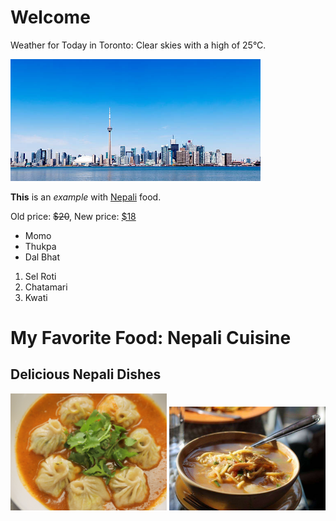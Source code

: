 <!-- 1. Heading for Weather Forecast -->
<h1>Welcome</h1>
<!-- <p>HTML inline tags</p> -->

<!-- 2. Weather Forecast for Toronto -->
<p>Weather for Today in Toronto: Clear skies with a high of 25°C.</p>

<!-- 3. Image for Today's Toronto Weather -->
<img src="toronto-clear.jpg" alt="Clear Skies in Toronto" width="400">

<!-- 4. HTML Comments for Logical Divisions -->
<!-- Welcome Heading -->
<!-- Weather Forecast -->
<!-- Toronto Weather Image -->

<!-- 5. Example of Inline Formatting Tags -->
<p><b>This</b> is an <i>example</i> with <ins>Nepali</ins> food.</p>

<!-- 6. Example of <del> and <ins> Formatting Tags -->
<p>Old price: <del>$20</del>, New price: <ins>$18</ins></p>

<!-- 7. Lists -->
<!-- Unordered List -->
<ul>
  <li>Momo</li>
  <li>Thukpa</li>
  <li>Dal Bhat</li>
</ul>

<!-- Ordered List -->
<ol>
  <li>Sel Roti</li>
  <li>Chatamari</li>
  <li>Kwati</li>
</ol>

<!-- 8. Website about Favorite Food -->
<h1>My Favorite Food: Nepali Cuisine</h1>

<!-- 9. Title and Subtitle with Images -->
<h2>Delicious Nepali Dishes</h2>
<img src="Momo.jpg" alt="Momo" width="250">
<img src="Thukpa.jpg" alt="Thukpa" width="250">


